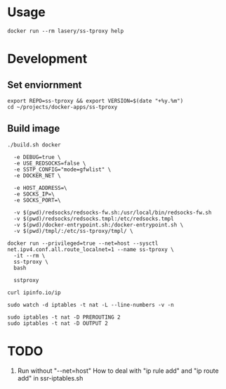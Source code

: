 # Usage
```
docker run --rm lasery/ss-tproxy help
```

# Development

## Set enviornment
```
export REPO=ss-tproxy && export VERSION=$(date "+%y.%m")
cd ~/projects/docker-apps/ss-tproxy
```

## Build image
```
./build.sh docker
```

```
  -e DEBUG=true \
  -e USE_REDSOCKS=false \
  -e SSTP_CONFIG="mode=gfwlist" \
  -e DOCKER_NET \

  -e HOST_ADDRESS=\
  -e SOCKS_IP=\
  -e SOCKS_PORT=\

  -v $(pwd)/redsocks/redsocks-fw.sh:/usr/local/bin/redsocks-fw.sh
  -v $(pwd)/redsocks/redsocks.tmpl:/etc/redsocks.tmpl
  -v $(pwd)/docker-entrypoint.sh:/docker-entrypoint.sh \
  -v $(pwd)/tmpl/:/etc/ss-tproxy/tmpl/ \

docker run --privileged=true --net=host --sysctl net.ipv4.conf.all.route_localnet=1 --name ss-tproxy \
  -it --rm \
  ss-tproxy \
  bash

  sstproxy

curl ipinfo.io/ip

sudo watch -d iptables -t nat -L --line-numbers -v -n

sudo iptables -t nat -D PREROUTING 2
sudo iptables -t nat -D OUTPUT 2
```


# TODO
1. Run without "--net=host"
How to deal with "ip rule add" and "ip route add" in ssr-iptables.sh
